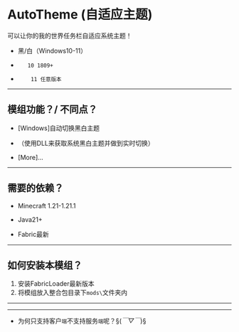 # AutoTheme (自适应主题)

可以让你的我的世界任务栏自适应系统主题！
- 黑/白（Windows10-11）
+        10 1809+
-         11 任意版本

---

## 模组功能？/ 不同点？

- [Windows]自动切换黑白主题
+ （使用DLL来获取系统黑白主题并做到实时切换）
- [More]...

---

## 需要的依赖？

- Minecraft 1.21-1.21.1
+ Java21+
- Fabric最新

---

## 如何安装本模组？

1. 安装FabricLoader最新版本
2. 将模组放入整合包目录下`mods\`文件夹内

---

---
- 为何只支持客户`端`不支持服务`端`呢？§(*￣▽￣*)§
